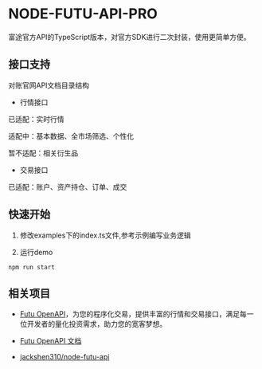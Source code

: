 # NODE-FUTU-API-PRO

富途官方API的TypeScript版本，对官方SDK进行二次封装，使用更简单方便。

## 接口支持

对账官网API文档目录结构

- 行情接口

已适配：实时行情

适配中：基本数据、全市场筛选、个性化

暂不适配：相关衍生品

- 交易接口

已适配：账户、资产持仓、订单、成交

## 快速开始

1. 修改examples下的index.ts文件,参考示例编写业务逻辑

2. 运行demo

```
npm run start
```

## 相关项目

- [Futu OpenAPI](https://www.futunn.com/OpenAPI)，为您的程序化交易，提供丰富的行情和交易接口，满足每一位开发者的量化投资需求，助力您的宽客梦想。  
- [Futu OpenAPI 文档](https://openapi.futunn.com/futu-api-doc/intro/intro.html)

- [jackshen310/node-futu-api](https://github.com/jackshen310/node-futu-api)
